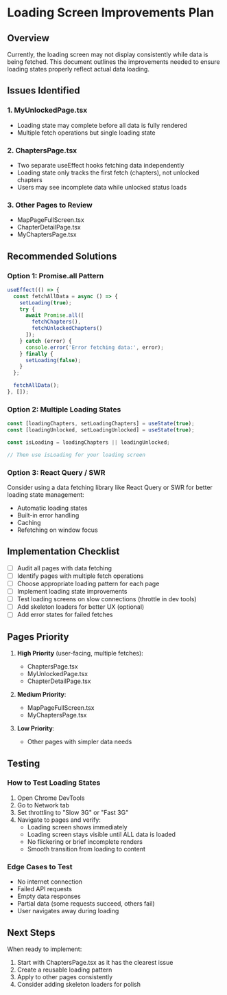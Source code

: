 # Loading Screen Improvements Plan

## Overview
Currently, the loading screen may not display consistently while data is being fetched. This document outlines the improvements needed to ensure loading states properly reflect actual data loading.

## Issues Identified

### 1. MyUnlockedPage.tsx
- Loading state may complete before all data is fully rendered
- Multiple fetch operations but single loading state

### 2. ChaptersPage.tsx
- Two separate useEffect hooks fetching data independently
- Loading state only tracks the first fetch (chapters), not unlocked chapters
- Users may see incomplete data while unlocked status loads

### 3. Other Pages to Review
- MapPageFullScreen.tsx
- ChapterDetailPage.tsx
- MyChaptersPage.tsx

## Recommended Solutions

### Option 1: Promise.all Pattern
```typescript
useEffect(() => {
  const fetchAllData = async () => {
    setLoading(true);
    try {
      await Promise.all([
        fetchChapters(),
        fetchUnlockedChapters()
      ]);
    } catch (error) {
      console.error('Error fetching data:', error);
    } finally {
      setLoading(false);
    }
  };

  fetchAllData();
}, []);
```

### Option 2: Multiple Loading States
```typescript
const [loadingChapters, setLoadingChapters] = useState(true);
const [loadingUnlocked, setLoadingUnlocked] = useState(true);

const isLoading = loadingChapters || loadingUnlocked;

// Then use isLoading for your loading screen
```

### Option 3: React Query / SWR
Consider using a data fetching library like React Query or SWR for better loading state management:
- Automatic loading states
- Built-in error handling
- Caching
- Refetching on window focus

## Implementation Checklist

- [ ] Audit all pages with data fetching
- [ ] Identify pages with multiple fetch operations
- [ ] Choose appropriate loading pattern for each page
- [ ] Implement loading state improvements
- [ ] Test loading screens on slow connections (throttle in dev tools)
- [ ] Add skeleton loaders for better UX (optional)
- [ ] Add error states for failed fetches

## Pages Priority

1. **High Priority** (user-facing, multiple fetches):
   - ChaptersPage.tsx
   - MyUnlockedPage.tsx
   - ChapterDetailPage.tsx

2. **Medium Priority**:
   - MapPageFullScreen.tsx
   - MyChaptersPage.tsx

3. **Low Priority**:
   - Other pages with simpler data needs

## Testing

### How to Test Loading States
1. Open Chrome DevTools
2. Go to Network tab
3. Set throttling to "Slow 3G" or "Fast 3G"
4. Navigate to pages and verify:
   - Loading screen shows immediately
   - Loading screen stays visible until ALL data is loaded
   - No flickering or brief incomplete renders
   - Smooth transition from loading to content

### Edge Cases to Test
- No internet connection
- Failed API requests
- Empty data responses
- Partial data (some requests succeed, others fail)
- User navigates away during loading

## Next Steps

When ready to implement:
1. Start with ChaptersPage.tsx as it has the clearest issue
2. Create a reusable loading pattern
3. Apply to other pages consistently
4. Consider adding skeleton loaders for polish
